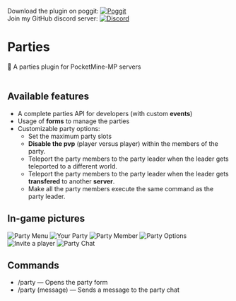 Download the plugin on poggit: [![Poggit](https://poggit.pmmp.io/shield.state/Parties)](https://poggit.pmmp.io/p/Parties) <br>
Join my GitHub discord server: [![Discord](https://img.shields.io/discord/732039634745425972?color=%2392e5fc&label=discord)](https://discord.gg/bsFSwTR)

# Parties
🎉 A parties plugin for PocketMine-MP servers<br><br>

## Available features

- A complete parties API for developers (with custom **events**)
- Usage of **forms** to manage the parties
- Customizable party options:
  - Set the maximum party slots
  - **Disable the pvp** (player versus player) within the members of the party.
  - Teleport the party members to the party leader when the leader gets teleported to a different world.
  - Teleport the party members to the party leader when the leader gets **transfered** to another **server**.
  - Make all the party members execute the same command as the party leader.

## In-game pictures

![Party Menu](https://i.imgur.com/r3KWqoD.png) ![Your Party](https://i.imgur.com/1nIpVEu.png)
![Party Member](https://i.imgur.com/kShbHCY.png) ![Party Options](https://i.imgur.com/FT24li1.png)
![Invite a player](https://i.imgur.com/W00fnSz.png) ![Party Chat](https://i.imgur.com/bAqQ0PP.png) 

## Commands

- /party — Opens the party form
- /party (message) — Sends a message to the party chat
